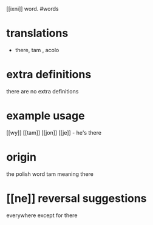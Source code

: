 [[ixni]] word.
#words
# translations
- there, tam , acolo
# extra definitions
there are no extra definitions 
# example usage
[[wy]] [[tam]] [[jon]] [[je]] - he's there
# origin
the polish word tam meaning there
# [[ne]] reversal suggestions 
everywhere except for there